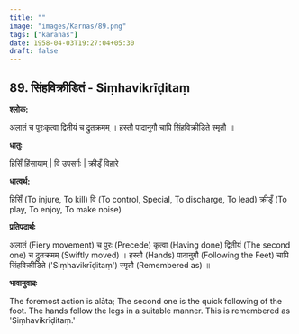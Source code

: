 ```yaml
---
title: ""
image: "images/Karnas/89.png"
tags: ["karanas"]
date: 1958-04-03T19:27:04+05:30
draft: false
---
```


## 89. सिंहविक्रीडितं - Siṃhavikrīḍitaṃ

**श्लोक:**

अलातं च पुरःकृत्वा द्वितीयं च द्रुतक्रमम् । हस्तौ पादानुगौ चापि सिंहविक्रीडिते स्मृतौ ॥

**धातुः**

हिसिँ हिंसायाम् |
वि उपसर्गः |
क्रीडृँ विहारे

**धात्वर्थ:**

हिसिँ (To injure, To kill)
वि (To control, Special, To discharge, To lead)
क्रीडृँ (To play, To enjoy, To make noise)

**प्रतिपदार्थः**

अलातं (Fiery movement) च पुरः (Precede) कृत्वा (Having done) द्वितीयं (The second one) च द्रुतक्रमम् (Swiftly moved) । हस्तौ (Hands) पादानुगौ (Following the Feet) चापि सिंहविक्रीडिते ('Siṃhavikrīḍitaṃ') स्मृतौ (Remembered as) ॥

**भावानुवादः**

The foremost action is alāta; The second one is the quick following of the foot. The hands follow the legs in a suitable manner. This is remembered as 'Siṃhavikrīḍitaṃ.'
